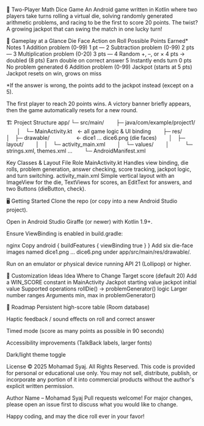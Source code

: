 🎲 Two-Player Math Dice Game
An Android game written in Kotlin where two players take turns rolling a virtual die, solving randomly generated arithmetic problems, and racing to be the first to score 20 points. The twist? A growing jackpot that can swing the match in one lucky turn!

📖 Gameplay at a Glance
Die Face	Action on Roll	Possible Points Earned*	Notes
1	Addition problem (0-99)	1 pt	—
2	Subtraction problem (0-99)	2 pts	—
3	Multiplication problem (0-20)	3 pts	—
4	Random +, –, or ×	4 pts → doubled (8 pts)	Earn double on correct answer
5	Instantly ends turn	0 pts	No problem generated
6	Addition problem (0-99)	Jackpot (starts at 5 pts)	Jackpot resets on win, grows on miss

*If the answer is wrong, the points add to the jackpot instead (except on a 5).

The first player to reach 20 points wins. A victory banner briefly appears, then the game automatically resets for a new round.

🏗️ Project Structure
app/
└─ src/main/
  ├─ java/com/example/project1/
  │ └─ MainActivity.kt ← all game logic & UI binding
  ├─ res/
  │ ├─ drawable/     ← dice1 … dice6.png (die faces)
  │ ├─ layout/
  │ │ └─ activity_main.xml
  │ └─ values/
  │   └─ strings.xml, themes.xml …
  └─ AndroidManifest.xml

Key Classes & Layout
File	Role
MainActivity.kt	Handles view binding, die rolls, problem generation, answer checking, score tracking, jackpot logic, and turn switching.
activity_main.xml	Simple vertical layout with an ImageView for the die, TextViews for scores, an EditText for answers, and two Buttons (dieButton, check).

🖥️ Getting Started
Clone the repo (or copy into a new Android Studio project).

Open in Android Studio Giraffe (or newer) with Kotlin 1.9+.

Ensure ViewBinding is enabled in build.gradle:

nginx
Copy
android {
    buildFeatures {
        viewBinding true
    }
}
Add six die-face images named dice1.png … dice6.png under app/src/main/res/drawable/.

Run on an emulator or physical device running API 21 (Lollipop) or higher.

🔧 Customization Ideas
Idea	Where to Change
Target score (default 20)	Add a WIN_SCORE constant in MainActivity
Jackpot starting value	jackpot initial value
Supported operations	rollDie() → problemGenerator() logic
Larger number ranges	Arguments min, max in problemGenerator()

🚀 Roadmap
Persistent high-score table (Room database)

Haptic feedback / sound effects on roll and correct answer

Timed mode (score as many points as possible in 90 seconds)

Accessibility improvements (TalkBack labels, larger fonts)

Dark/light theme toggle

License
© 2025 Mohamad Syaj. All Rights Reserved.
This code is provided for personal or educational use only. You may not sell, distribute, publish, or incorporate any portion of it into commercial products without the author's explicit written permission.

Author
Name – Mohamad Syaj
Pull requests welcome! For major changes, please open an issue first to discuss what you would like to change.

Happy coding, and may the dice roll ever in your favor!
